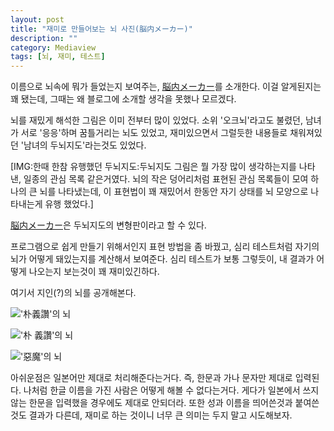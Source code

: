 ```yaml
---
layout: post
title: "재미로 만들어보는 뇌 사진(脳内メーカー)"
description: ""
category: Mediaview
tags: [뇌, 재미, 테스트]
---
```


이름으로 뇌속에 뭐가 들었는지 보여주는,
[脳内メーカー][]를 소개한다.
이걸 알게된지는 꽤 됐는데,
그때는 왜 블로그에 소개할 생각을 못했나 모르겠다.

뇌를 재밌게 해석한 그림은 이미 전부터 많이 있었다.
소위 '오크뇌'라고도 불렸던, 남녀가 서로 '응응'하며 꿈틀거리는 뇌도 있었고,
재미있으면서 그럴듯한 내용들로 채워져있던 '남녀의 두뇌지도'라는것도 있었다.

[IMG:한때 한참 유행했던 두뇌지도:두뇌지도 그림은 뭘 가장 많이 생각하는지를 나타낸, 일종의 관심 목록 같은거였다. 뇌의 작은 덩어리처럼 표현된 관심 목록들이 모여 하나의 큰 뇌를 나타냈는데, 이 표현법이 꽤 재밌어서 한동안 자기 상태를 뇌 모양으로 나타내는게 유행 했었다.]

[脳内メーカー][]은 두뇌지도의 변형판이라고 할 수 있다.

프로그램으로 쉽게 만들기 위해서인지 표현 방법을 좀 바꿨고,
심리 테스트처럼 자기의 뇌가 어떻게 돼있는지를 계산해서 보여준다.
심리 테스트가 보통 그렇듯이, 내 결과가 어떻게 나오는지 보는것이 꽤 재미있긴하다.

여기서 지인(?)의 뇌를 공개해본다.

!['朴義讚'의 뇌](https://lh4.googleusercontent.com/-Jdcoqj6-FdU/VPh-bRWcL8I/AAAAAAAAO_M/J6jtUHh_ujc/s0/%E6%9C%B4%E7%BE%A9%E8%AE%9A.gif "찬아~! 이게 정말 너의 뇌니?!?!")

!['朴 義讚'의 뇌](https://lh6.googleusercontent.com/-MPM6SQE8ymc/VPh-bdUW68I/AAAAAAAAO_I/nSTTaOvra6Q/s0/%E6%9C%B4%2B%E7%BE%A9%E8%AE%9A.gif "역시 찬이의 뇌는 이런거지?")

!['惡魔'의 뇌](https://lh3.googleusercontent.com/-EEbCBaJ3T-M/VPh-beq-GTI/AAAAAAAAO_A/VFCIBp4C-rg/s0/%E6%83%A1%E9%AD%94.gif "..이름과 안어울리는뎁쇼;")

아쉬운점은 일본어만 제대로 처리해준다는거다.
즉, 한문과 가나 문자만 제대로 입력된다.
나처럼 한글 이름을 가진 사람은 어떻게 해볼 수 없다는거다.
게다가 일본에서 쓰지 않는 한문을 입력했을 경우에도 제대로 안되더라.
또한 성과 이름을 띄어쓴것과 붙여쓴것도 결과가 다른데,
재미로 하는 것이니 너무 큰 의미는 두지 말고 시도해보자.



[脳内メーカー]:http://maker.usoko.net/nounai/
